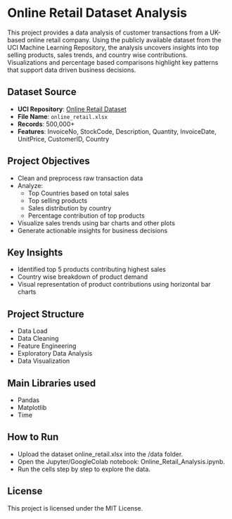 # Online Retail Dataset Analysis

This project provides a data analysis of customer transactions from a UK-based online retail company. Using the publicly available dataset from the UCI Machine Learning Repository, the analysis uncovers insights into top selling products, sales trends, and country wise contributions. Visualizations and percentage based comparisons highlight key patterns that support data driven business decisions.

## Dataset Source

- **UCI Repository**: [Online Retail Dataset](https://archive.ics.uci.edu/dataset/352/online+retail)
- **File Name**: `online_retail.xlsx`
- **Records**: 500,000+
- **Features**: InvoiceNo, StockCode, Description, Quantity, InvoiceDate, UnitPrice, CustomerID, Country

## Project Objectives

- Clean and preprocess raw transaction data
- Analyze:
  - Top Countries based on total sales
  - Top selling products
  - Sales distribution by country
  - Percentage contribution of top products
- Visualize sales trends using bar charts and other plots
- Generate actionable insights for business decisions

## Key Insights

- Identified top 5 products contributing highest sales
- Country wise breakdown of product demand
- Visual representation of product contributions using horizontal bar charts

## Project Structure

- Data Load
- Data Cleaning
- Feature Engineering
- Exploratory Data Analysis
- Data Visualization

## Main Libraries used

- Pandas
- Matplotlib
- Time
##  How to Run

- Upload the dataset online_retail.xlsx into the /data folder.
- Open the Jupyter/GoogleColab notebook: Online_Retail_Analysis.ipynb.
- Run the cells step by step to explore the data.

## License
This project is licensed under the MIT License.

